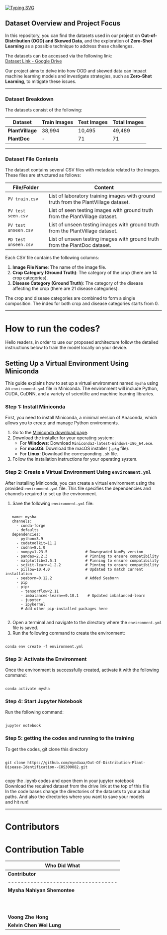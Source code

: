 [![Typing SVG](https://readme-typing-svg.demolab.com?font=Sour+Gummy&weight=900&size=30&pause=1000&color=E6EAFF&background=4C186A&center=true&width=800&height=90&lines=Out+of+Distribution+Plant+Disease+Identification)](https://git.io/typing-svg)

## Dataset Overview and Project Focus

In this repository, you can find the datasets used in our project on **Out-of-Distribution (OOD) and Skewed Data**, 
and the exploration of **Zero-Shot Learning** as a possible technique to address these challenges.

The datasets can be accessed via the following link:  
[Dataset Link - Google Drive](https://drive.google.com/drive/folders/1atwfzhMEn2P4jwJqeQUJjpvfdFT1tS_v)

Our project aims to delve into how OOD and skewed data can impact machine learning models and 
investigate strategies, such as **Zero-Shot Learning**, to mitigate these issues.

---

### Dataset Breakdown

The datasets consist of the following:

| **Dataset**      | **Train Images** | **Test Images** | **Total Images** |
|------------------|------------------|-----------------|------------------|
| **PlantVillage** | 38,994           | 10,495          | 49,489           |
| **PlantDoc**     | -                | 71              | 71               |

---

### Dataset File Contents

The dataset contains several CSV files with metadata related to the images. These files are structured as follows:

| **File/Folder**                | **Content**                                                                                              |
|---------------------------------|----------------------------------------------------------------------------------------------------------|
| `PV train.csv`                  | List of laboratory training images with ground truth from the PlantVillage dataset.                       |
| `PV test seen.csv`              | List of seen testing images with ground truth from the PlantVillage dataset.                             |
| `PV test unseen.csv`            | List of unseen testing images with ground truth from the PlantVillage dataset.                           |
| `PD test unseen.csv`            | List of unseen testing images with ground truth from the PlantDoc dataset.                               |

Each CSV file contains the following columns:

1. **Image File Name**: The name of the image file.
2. **Crop Category (Ground Truth)**: The category of the crop (there are 14 crop categories).
3. **Disease Category (Ground Truth)**: The category of the disease affecting the crop (there are 21 disease categories).

The crop and disease categories are combined to form a single composition. The index for both crop and disease categories starts from 0.

---

# How to run the codes?

Hello readers, in order to use our proposed architecture follow the detailed instructions below
to train the model locally on your device.

## Setting Up a Virtual Environment Using Miniconda

This guide explains how to set up a virtual environment named `mysha` 
using an `environment.yml` file in Miniconda. The environment will include Python, 
CUDA, CuDNN, and a variety of scientific and machine learning libraries.

### Step 1: Install Miniconda
First, you need to install Miniconda, a minimal version of Anaconda, which allows you to create and manage Python environments.

1. Go to the [Miniconda download page](https://docs.conda.io/en/latest/miniconda.html).
2. Download the installer for your operating system:
   - For **Windows**: Download `Miniconda3-latest-Windows-x86_64.exe`.
   - For **macOS**: Download the macOS installer (`.pkg` file).
   - For **Linux**: Download the corresponding `.sh` file.
3. Follow the installation instructions for your operating system.

### Step 2: Create a Virtual Environment Using `environment.yml`
After installing Miniconda, you can create a virtual environment using the provided `environment.yml` file. This file specifies the dependencies and channels required to set up the environment.

1. Save the following `environment.yml` file:

```

   name: mysha 
   channels:
     - conda-forge
     - defaults
   dependencies:
     - python=3.9
     - cudatoolkit=11.2
     - cudnn=8.1.0
     - numpy=1.23.5                 # Downgraded NumPy version
     - pandas=2.2.3                 # Pinning to ensure compatibility
     - matplotlib=3.5.1             # Pinning to ensure compatibility
     - scikit-learn=1.2.2           # Pinning to ensure compatibility
     - pillow=10.4.0                # Updated to match current installation
     - seaborn=0.12.2               # Added Seaborn
     - pip
     - pip:
       - tensorflow<2.11
       - imbalanced-learn==0.10.1    # Updated imbalanced-learn
       - jupyter
       - ipykernel
       # Add other pip-installed packages here
	   
```

2. Open a terminal and navigate to the directory where the `environment.yml` file is saved.
3. Run the following command to create the environment:

```

conda env create -f environment.yml

```

### Step 3: Activate the Environment

Once the environment is successfully created, activate it with the following command:

```

conda activate mysha

```

### Step 4: Start Jupyter Notebook

Run the following command:

```

jupyter notebook

```


### Step 5: getting the codes and running to the training

To get the codes, git clone this directory

```

git clone https://github.com/myndaaa/Out-Of-Distribution-Plant-Disease-Identification--COS300082.git


```

copy the .ipynb codes and open them in your jupyter notebook <br>
Download the required dataset from the drive link at the top of this file <br>
In the code bases change the directories of the datasets to your actual paths. And also the directories
where you want to save your models<br>
and hit run!<br>

----

# Contributors

# Contribution Table

| **Who Did What**                                                                 |
|----------------------------------------------------------------------------------|
| **Contributor**                  | **Contribution**                            | **Percent Contribution** |
|----------------------------------|---------------------------------------------|---------------------------|
| **Mysha Nahiyan Shemontee**      | **(See below for detailed contribution)**   | **100%**                 |
|                                  | - Exploratory models - ResNet50            |                           |
|                                  | - Baseline model (crop) - ResNet50v2        |                           |
|                                  | - Baseline model (disease) - ResNet50v2     |                           |
|                                  | - Baseline model (disease) - DenseNet102    |                           |
|                                  | - Baseline model (crop) - DenseNet102       |                           |
|                                  | - Proposed model                            |                           |
|                                  | - Ensemble learning (crop baseline model)   |                           |
|                                  | - Ensemble learning (disease baseline model)|                           |
|                                  | - Jetson Nano embedded system               |                           |
|                                  | - Web interface deployment                  |                           |
| **Voong Zhe Hong**               | Exploratory CNN (crop model)               | **100%**                 |
| **Kelvin Chen Wei Lung**         | Exploratory CNN (disease model)            | **100%**                 |
